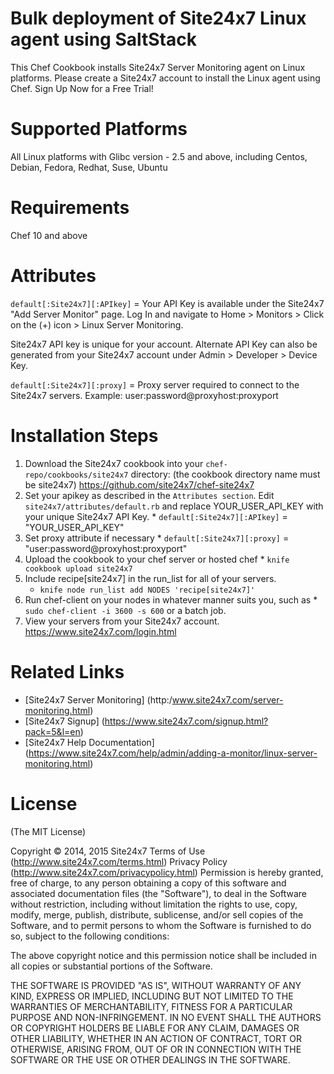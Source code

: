 
Bulk deployment of Site24x7 Linux agent using SaltStack
===========

This Chef Cookbook installs Site24x7 Server Monitoring agent on Linux platforms. Please create a Site24x7 account to install the Linux agent using Chef. Sign Up Now for a Free Trial!  


Supported Platforms 
============

All Linux platforms with Glibc version - 2.5 and above,  including Centos, Debian, Fedora, 
Redhat, Suse, Ubuntu


Requirements
============

Chef 10 and above


Attributes
==========

`default[:Site24x7][:APIkey]` = Your API Key is available under the Site24x7 "Add Server 
Monitor" page. Log In and navigate to Home > Monitors > Click on the (+) icon > Linux Server Monitoring.

Site24x7 API key is unique for your account. Alternate API Key can also be generated from 
your Site24x7 account under Admin > Developer > Device Key.  

`default[:Site24x7][:proxy]` = Proxy server required to connect to the Site24x7 servers. Example: user:password@proxyhost:proxyport 


Installation Steps
==========
1. Download the Site24x7 cookbook into your `chef-repo/cookbooks/site24x7` directory: (the cookbook directory name must be site24x7)
https://github.com/site24x7/chef-site24x7
2. Set your apikey as described in the `Attributes section`. Edit `site24x7/attributes/default.rb` and replace  YOUR_USER_API_KEY with your unique Site24x7 API Key. 
       * `default[:Site24x7][:APIkey]` = "YOUR_USER_API_KEY"
3. Set proxy attribute if necessary                                                                                                          * `default[:Site24x7][:proxy]` = "user:password@proxyhost:proxyport"
4. Upload the cookbook to your chef server or hosted chef
       * `knife cookbook upload site24x7`
5. Include recipe[site24x7] in the run_list for all of your servers.
 	* `knife node run_list add NODES 'recipe[site24x7]'`
6. Run chef-client on your nodes in whatever manner suits you, such as
        * `sudo chef-client -i 3600 -s 600` or a batch job.
7. View your servers from your Site24x7 account. https://www.site24x7.com/login.html


Related Links
=====
* [Site24x7 Server Monitoring] (http:/www.site24x7.com/server-monitoring.html)
* [Site24x7 Signup] (https://www.site24x7.com/signup.html?pack=5&l=en)
* [Site24x7 Help Documentation] (https://www.site24x7.com/help/admin/adding-a-monitor/linux-server-monitoring.html)


License
=======

(The MIT License)

Copyright © 2014, 2015 Site24x7
Terms of Use (http://www.site24x7.com/terms.html)
Privacy Policy (http://www.site24x7.com/privacypolicy.html)
Permission is hereby granted, free of charge, to any person obtaining a
copy of this software and associated documentation files (the "Software"),
to deal in the Software without restriction, including without
limitation the rights to use, copy, modify, merge, publish, distribute,
sublicense, and/or sell copies of the Software, and to permit persons
to whom the Software is furnished to do so, subject to the following conditions:

The above copyright notice and this permission notice shall be included
in all copies or substantial portions of the Software.

THE SOFTWARE IS PROVIDED "AS IS", WITHOUT WARRANTY OF ANY KIND, EXPRESS
OR IMPLIED, INCLUDING BUT NOT LIMITED TO THE WARRANTIES OF MERCHANTABILITY,
FITNESS FOR A PARTICULAR PURPOSE AND NON-INFRINGEMENT. IN NO EVENT SHALL
THE AUTHORS OR COPYRIGHT HOLDERS BE LIABLE FOR ANY CLAIM, DAMAGES OR
OTHER LIABILITY, WHETHER IN AN ACTION OF CONTRACT, TORT OR OTHERWISE,
ARISING FROM, OUT OF OR IN CONNECTION WITH THE SOFTWARE OR THE USE OR
OTHER DEALINGS IN THE SOFTWARE.



